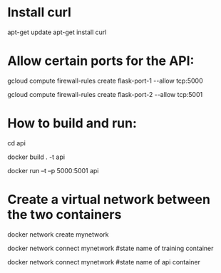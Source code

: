 # Install curl

apt-get update
apt-get install curl

# Allow certain ports for the API:

gcloud compute firewall-rules create flask-port-1 --allow tcp:5000 

gcloud compute firewall-rules create flask-port-2 --allow tcp:5001

# How to build and run:

cd api 

docker build . -t api 

docker run –t –p 5000:5001 api

# Create a virtual network between the two containers

docker network create mynetwork 

docker network connect mynetwork #state name of training container 

docker network connect mynetwork #state name of api container


